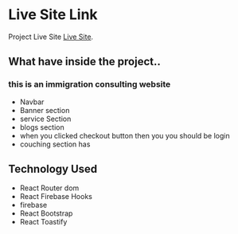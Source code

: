 # Live Site Link

Project Live Site [Live Site](https://borrow-741c0.web.app/).

## What have inside the project..
### this is an immigration consulting website
- Navbar
- Banner section
- service Section 
- blogs section
- when you clicked checkout button then you you should be login
- couching section has 
 

## Technology Used
- React Router dom
- React Firebase Hooks
- firebase
- React Bootstrap
- React Toastify